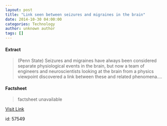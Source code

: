 ```yaml
---
layout: post
title: "Link seen between seizures and migraines in the brain"
date: 2014-10-30 04:00:00
categories: Technology
author: unknown author
tags: []
---
```



#### Extract
>(Penn State) Seizures and migraines have always been considered separate physiological events in the brain, but now a team of engineers and neuroscientists looking at the brain from a physics viewpoint discovered a link between these and related phenomena....

#### Factsheet
>factsheet unavailable

[Visit Link](http://www.eurekalert.org/pub_releases/2014-10/ps-lsb103014.php)

id:   57549


